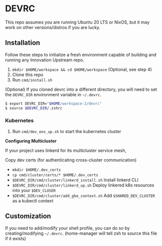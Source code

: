 # DEVRC

This repo assumes you are running Ubuntu 20 LTS or NixOS, but it may work on 
other versions/distros if you are lucky.

## Installation

Follow these steps to initialize a fresh environment capable of building and 
running any Innovation Upstream repo.

1. `mkdir $HOME/workspace && cd $HOME/workspace` (Optional, see step 4)
2. Clone this repo
3. Run `cmd/install.sh`

(Optional) If you cloned devrc into a different directory, you will need to set the 
`DEVRC_DIR` environment variable in `~/.devrc`.

```sh
$ export DEVRC_DIR="$HOME/workspace-2/devrc"
$ source $DEVRC_DIR/.zshrc
```

### Kubernetes

1. Run `cmd/dev_env_up.sh` to start the kubernetes cluster

**Configuring Multicluster**

If your project uses linkerd for its multicluster service mesh,

Copy dev certs (for authenticating cross-cluster communication)

- `mkdir $HOME/.dev_certs`
- `cp cmd/cluster/certs/* $HOME/.dev_certs`
- `$DEVRC_DIR/cmd/cluster/linkerd_install.sh`
Install linkerd CLI
- `$DEVRC_DIR/cmd/cluster/linkerd_up.sh`
Deploy linkered k8s resources into your `$DEV_CLUSER`
- `$DEVRC_DIR/cmd/cluster/add_gke_context.sh`
Add `$SHARED_DEV_CLUSTER` as a kubectl context

## Customization

If you need to add/modify your shell profile, you can do so by 
creating/modifying `~/.devrc`. (home-manager will tell zsh to source this file
if it exists)
